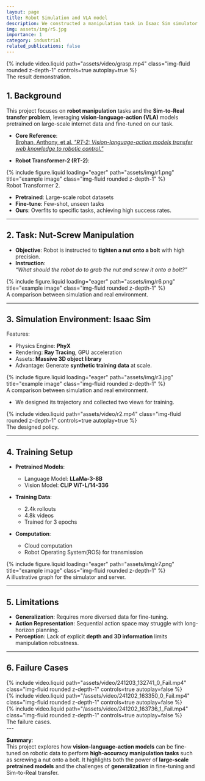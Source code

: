 ```yaml
---
layout: page
title: Robot Simulation and VLA model
description: We constructed a manipulation task in Isaac Sim simulator and trained the model.
img: assets/img/r5.jpg
importance: 1
category: industrial
related_publications: false
---
```

<div class="row mt-3">
    <div class="col-sm mt-3 mt-md-0">
        {% include video.liquid path="assets/video/grasp.mp4" class="img-fluid rounded z-depth-1" controls=true autoplay=true %}
    </div>
</div>
<div class="caption">
    The result demonstration.
</div>

## 1. Background
This project focuses on **robot manipulation** tasks and the **Sim-to-Real transfer problem**, leveraging **vision-language-action (VLA)** models pretrained on large-scale internet data and fine-tuned on our task.

- **Core Reference**:  
  [Brohan, Anthony, et al. *"RT-2: Vision-language-action models transfer web knowledge to robotic control."*](https://arxiv.org/abs/2307.15818)

- **Robot Transformer-2 (RT-2)**:

<div class="row">
    <div class="col-sm mt-3 mt-md-0">
        {% include figure.liquid loading="eager" path="assets/img/r1.png" title="example image" class="img-fluid rounded z-depth-1" %}
    </div>
</div>
<div class="caption">
    Robot Transformer 2.
</div>

  - **Pretrained**: Large-scale robot datasets  
  - **Fine-tune**: Few-shot, unseen tasks  
  - **Ours**: Overfits to specific tasks, achieving high success rates.

---

## 2. Task: Nut-Screw Manipulation
- **Objective**: Robot is instructed to **tighten a nut onto a bolt** with high precision.  
- **Instruction**:  
  *“What should the robot do to grab the nut and screw it onto a bolt?”*  

<div class="row">
    <div class="col-sm mt-3 mt-md-0">
        {% include figure.liquid loading="eager" path="assets/img/r6.png" title="example image" class="img-fluid rounded z-depth-1" %}
    </div>
</div>
<div class="caption">
    A comparison between simulation and real environment.
</div>

---

## 3. Simulation Environment: Isaac Sim
Features:
- Physics Engine: **PhyX**  
- Rendering: **Ray Tracing**, GPU acceleration  
- Assets: **Massive 3D object library**  
- Advantage: Generate **synthetic training data** at scale.  

<div class="row">
    <div class="col-sm mt-3 mt-md-0">
        {% include figure.liquid loading="eager" path="assets/img/r3.jpg" title="example image" class="img-fluid rounded z-depth-1" %}
    </div>
</div>
<div class="caption">
    A comparison between simulation and real environment.
</div>

- We designed its trajectory and collected two views for training.

<div class="row mt-3">
    <div class="col-sm mt-3 mt-md-0">
        {% include video.liquid path="assets/video/r2.mp4" class="img-fluid rounded z-depth-1" controls=true autoplay=true %}
    </div>
</div>
<div class="caption">
    The designed policy.
</div>

---

## 4. Training Setup
- **Pretrained Models**:  
  - Language Model: **LLaMa-3-8B**  
  - Vision Model: **CLIP ViT-L/14-336**  

- **Training Data**:  
  - 2.4k rollouts  
  - 4.8k videos  
  - Trained for 3 epochs  

- **Computation**:  
  - Cloud computation
  - Robot Operating System(ROS) for transmission

<div class="row">
    <div class="col-sm mt-3 mt-md-0">
        {% include figure.liquid loading="eager" path="assets/img/r7.png" title="example image" class="img-fluid rounded z-depth-1" %}
    </div>
</div>
<div class="caption">
    A illustrative graph for the simulator and server.
</div>

---

## 5. Limitations
- **Generalization**: Requires more diversed data for fine-tuning.  
- **Action Representation**: Sequential action space may struggle with long-horizon planning.  
- **Perception**: Lack of explicit **depth and 3D information** limits manipulation robustness.  

---

## 6. Failure Cases
<div class="row mt-3">
    <div class="col-sm mt-3 mt-md-0">
        {% include video.liquid path="assets/video/241203_132741_0_Fail.mp4" class="img-fluid rounded z-depth-1" controls=true autoplay=false %}
    </div>
    <div class="col-sm mt-3 mt-md-0">
        {% include video.liquid path="/assets/video/241202_163350_0_Fail.mp4" class="img-fluid rounded z-depth-1" controls=true autoplay=false %}
    </div>
    <div class="col-sm mt-3 mt-md-0">
        {% include video.liquid path="/assets/video/241202_163736_1_Fail.mp4" class="img-fluid rounded z-depth-1" controls=true autoplay=false %}
    </div>
</div>
<div class="caption">
    The failure cases.
</div>
---

**Summary**:  
This project explores how **vision-language-action models** can be fine-tuned on robotic data to perform **high-accuracy manipulation tasks** such as screwing a nut onto a bolt. It highlights both the power of **large-scale pretrained models** and the challenges of **generalization** in fine-tuning and Sim-to-Real transfer.


